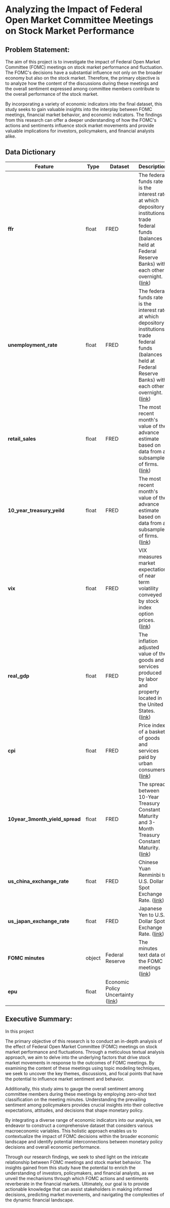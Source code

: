 # Analyzing the Impact of Federal Open Market Committee Meetings on Stock Market Performance

## Problem Statement:

The aim of this project is to investigate the impact of Federal Open Market Committee (FOMC) meetings on stock market performance and fluctuation. The FOMC's decisions have a substantial influence not only on the broader economy but also on the stock market. Therefore, the primary objective is to analyze how the content of the discussions during these meetings and the overall sentiment expressed among committee members contribute to the overall performance of the stock market.

By incorporating a variety of economic indicators into the final dataset, this study seeks to gain valuable insights into the interplay between FOMC meetings, financial market behavior, and economic indicators. The findings from this research can offer a deeper understanding of how the FOMC's actions and sentiments influence stock market movements and provide valuable implications for investors, policymakers, and financial analysts alike.

## Data Dictionary

|Feature|Type|Dataset|Description|
|---|---|---|---|
|**ffr**|float|FRED|The federal funds rate is the interest rate at which depository institutions trade federal funds (balances held at Federal Reserve Banks) with each other overnight. ([link](https://fred.stlouisfed.org/series/DFF))|
|**unemployment_rate**|float|FRED|The federal funds rate is the interest rate at which depository institutions trade federal funds (balances held at Federal Reserve Banks) with each other overnight. ([link](https://fred.stlouisfed.org/series/UNRATE))|
|**retail_sales**|float|FRED|The most recent month's value of the advance estimate based on data from a subsample of firms. ([link](https://fred.stlouisfed.org/series/MRTSSM44X72USS))|
|**10_year_treasury_yeild**|float|FRED|The most recent month's value of the advance estimate based on data from a subsample of firms. ([link](https://fred.stlouisfed.org/series/T10Y2Y))|
|**vix**|float|FRED|VIX measures market expectation of near term volatility conveyed by stock index option prices. ([link](https://fred.stlouisfed.org/series/VIXCLS))|
|**real_gdp**|float|FRED|The inflation adjusted value of the goods and services produced by labor and property located in the United States. ([link](https://fred.stlouisfed.org/series/GDPC1))|
|**cpi**|float|FRED|Price index of a basket of goods and services paid by urban consumers. ([link](https://fred.stlouisfed.org/series/CPIAUCSL))|
|**10year_3month_yield_spread**|float|FRED|The spread between 10-Year Treasury Constant Maturity and 3-Month Treasury Constant Maturity. ([link](https://fred.stlouisfed.org/series/T10Y3M))|
|**us_china_exchange_rate**|float|FRED|Chinese Yuan Renminbi to U.S. Dollar Spot Exchange Rate. ([link](https://fred.stlouisfed.org/series/DEXCHUS))|
|**us_japan_exchange_rate**|float|FRED|Japanese Yen to U.S. Dollar Spot Exchange Rate. ([link](https://fred.stlouisfed.org/series/DEXJPUS))|
|**FOMC minutes**|object|Federal Reserve|The minutes text data of the FOMC meetings ([link](https://www.federalreserve.gov/monetarypolicy/fomccalendars.htm))|
|**epu**|float|Economic Policy Uncertainty ([link](https://www.policyuncertainty.com/))|


## Executive Summary:

In this project



The primary objective of this research is to conduct an in-depth analysis of the effect of Federal Open Market Committee (FOMC) meetings on stock market performance and fluctuations. Through a meticulous textual analysis approach, we aim to delve into the underlying factors that drive stock market movements in response to the outcomes of FOMC meetings. By examining the content of these meetings using topic modeling techniques, we seek to uncover the key themes, discussions, and focal points that have the potential to influence market sentiment and behavior.

Additionally, this study aims to gauge the overall sentiment among committee members during these meetings by employing zero-shot text classification on the meeting minutes. Understanding the prevailing sentiment among policymakers provides crucial insights into their collective expectations, attitudes, and decisions that shape monetary policy.

By integrating a diverse range of economic indicators into our analysis, we endeavor to construct a comprehensive dataset that considers various macroeconomic variables. This holistic approach enables us to contextualize the impact of FOMC decisions within the broader economic landscape and identify potential interconnections between monetary policy decisions and overall economic performance.

Through our research findings, we seek to shed light on the intricate relationship between FOMC meetings and stock market behavior. The insights gained from this study have the potential to enrich the understanding of investors, policymakers, and financial analysts, as we unveil the mechanisms through which FOMC actions and sentiments reverberate in the financial markets. Ultimately, our goal is to provide actionable knowledge that can assist stakeholders in making informed decisions, predicting market movements, and navigating the complexities of the dynamic financial landscape.